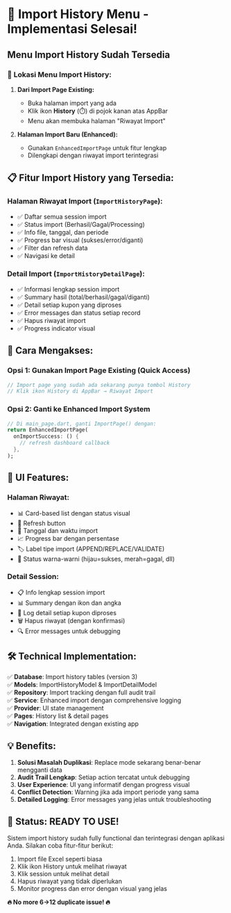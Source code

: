 # 🎯 Import History Menu - Implementasi Selesai!

## Menu Import History Sudah Tersedia

### 📍 **Lokasi Menu Import History:**

1. **Dari Import Page Existing:**
   - Buka halaman import yang ada
   - Klik ikon **History** (⏱️) di pojok kanan atas AppBar
   - Menu akan membuka halaman "Riwayat Import"

2. **Halaman Import Baru (Enhanced):**
   - Gunakan `EnhancedImportPage` untuk fitur lengkap
   - Dilengkapi dengan riwayat import terintegrasi

## 📋 **Fitur Import History yang Tersedia:**

### **Halaman Riwayat Import (`ImportHistoryPage`):**
- ✅ Daftar semua session import
- ✅ Status import (Berhasil/Gagal/Processing)
- ✅ Info file, tanggal, dan periode
- ✅ Progress bar visual (sukses/error/diganti)
- ✅ Filter dan refresh data
- ✅ Navigasi ke detail

### **Detail Import (`ImportHistoryDetailPage`):**
- ✅ Informasi lengkap session import
- ✅ Summary hasil (total/berhasil/gagal/diganti)
- ✅ Detail setiap kupon yang diproses
- ✅ Error messages dan status setiap record
- ✅ Hapus riwayat import
- ✅ Progress indicator visual

## 🚀 **Cara Mengakses:**

### **Opsi 1: Gunakan Import Page Existing (Quick Access)**
```dart
// Import page yang sudah ada sekarang punya tombol History
// Klik ikon History di AppBar → Riwayat Import
```

### **Opsi 2: Ganti ke Enhanced Import System**
```dart
// Di main_page.dart, ganti ImportPage() dengan:
return EnhancedImportPage(
  onImportSuccess: () {
    // refresh dashboard callback
  },
);
```

## 📱 **UI Features:**

### **Halaman Riwayat:**
- 📊 Card-based list dengan status visual
- 🔄 Refresh button
- 📅 Tanggal dan waktu import
- 📈 Progress bar dengan persentase
- 🏷️ Label tipe import (APPEND/REPLACE/VALIDATE)
- 🎯 Status warna-warni (hijau=sukses, merah=gagal, dll)

### **Detail Session:**
- 📋 Info lengkap session import
- 📊 Summary dengan ikon dan angka
- 📝 Log detail setiap kupon diproses
- 🗑️ Hapus riwayat (dengan konfirmasi)
- 🔍 Error messages untuk debugging

## 🛠️ **Technical Implementation:**

✅ **Database**: Import history tables (version 3)  
✅ **Models**: ImportHistoryModel & ImportDetailModel  
✅ **Repository**: Import tracking dengan full audit trail  
✅ **Service**: Enhanced import dengan comprehensive logging  
✅ **Provider**: UI state management  
✅ **Pages**: History list & detail pages  
✅ **Navigation**: Integrated dengan existing app  

## 💡 **Benefits:**

1. **Solusi Masalah Duplikasi**: Replace mode sekarang benar-benar mengganti data
2. **Audit Trail Lengkap**: Setiap action tercatat untuk debugging
3. **User Experience**: UI yang informatif dengan progress visual
4. **Conflict Detection**: Warning jika ada import periode yang sama
5. **Detailed Logging**: Error messages yang jelas untuk troubleshooting

## 🎊 **Status: READY TO USE!**

Sistem import history sudah fully functional dan terintegrasi dengan aplikasi Anda. Silakan coba fitur-fitur berikut:

1. Import file Excel seperti biasa
2. Klik ikon History untuk melihat riwayat
3. Klik session untuk melihat detail
4. Hapus riwayat yang tidak diperlukan
5. Monitor progress dan error dengan visual yang jelas

**🔥 No more 6→12 duplicate issue! 🔥**